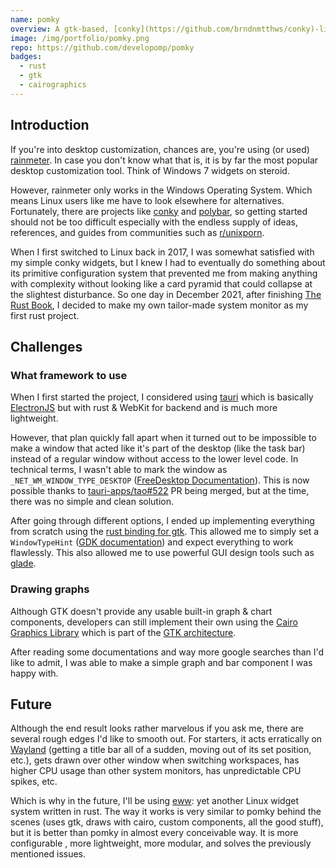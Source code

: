 ```yaml
---
name: pomky
overview: A gtk-based, [conky](https://github.com/brndnmtthws/conky)-like system monitor written in rust.
image: /img/portfolio/pomky.png
repo: https://github.com/developomp/pomky
badges:
  - rust
  - gtk
  - cairographics
---
```


## Introduction

If you're into desktop customization, chances are, you're using (or used)
[rainmeter][rainmeter]. In case you don't know what that is, it is by far the
most popular desktop customization tool. Think of Windows 7 widgets on steroid.

However, rainmeter only works in the Windows Operating System. Which means Linux
users like me have to look elsewhere for alternatives. Fortunately, there are
projects like [conky][conky] and [polybar][polybar], so getting started should
not be too difficult especially with the endless supply of ideas, references,
and guides from communities such as [r/unixporn][unixporn].

When I first switched to Linux back in 2017, I was somewhat satisfied with my
simple conky widgets, but I knew I had to eventually do something about its
primitive configuration system that prevented me from making anything with
complexity without looking like a card pyramid that could collapse at the
slightest disturbance. So one day in December 2021, after finishing
[The Rust Book][the-rust-book], I decided to make my own tailor-made system
monitor as my first rust project.

## Challenges

### What framework to use

When I first started the project, I considered using [tauri][tauri] which is
basically [ElectronJS][electronjs] but with rust & WebKit for backend and is
much more lightweight.

However, that plan quickly fall apart when it turned out to be impossible to
make a window that acted like it's part of the desktop (like the task bar)
instead of a regular window without access to the lower level code. In technical
terms, I wasn't able to mark the window as `_NET_WM_WINDOW_TYPE_DESKTOP`
([FreeDesktop Documentation][freedesktop-docs]). This is now possible thanks to
[tauri-apps/tao#522][tauri-always-on-bottom] PR being merged, but at the time,
there was no simple and clean solution.

After going through different options, I ended up implementing everything from
scratch using the [rust binding for gtk][gtk-rs]. This allowed me to simply set
a `WindowTypeHint` ([GDK documentation][gdk-docs]) and expect everything to work
flawlessly. This also allowed me to use powerful GUI design tools such as
[glade][glade].

### Drawing graphs

Although GTK doesn't provide any usable built-in graph & chart components,
developers can still implement their own using the
[Cairo Graphics Library][cairographics] which is part of the
[GTK architecture][gtk-architecture].

After reading some documentations and way more google searches than I'd like to
admit, I was able to make a simple graph and bar component I was happy with.

## Future

Although the end result looks rather marvelous if you ask me, there are several
rough edges I'd like to smooth out. For starters, it acts erratically on
[Wayland][wayland] (getting a title bar all of a sudden, moving out of its set
position, etc.), gets drawn over other window when switching workspaces, has
higher CPU usage than other system monitors, has unpredictable CPU spikes, etc.

Which is why in the future, I'll be using [eww][eww]: yet another Linux widget
system written in rust. The way it works is very similar to pomky behind the
scenes (uses gtk, draws with cairo, custom components, all the good stuff), but
it is better than pomky in almost every conceivable way. It is more configurable
, more lightweight, more modular, and solves the previously mentioned issues.

[rainmeter]: https://www.rainmeter.net "rainmeter"
[conky]: https://github.com/brndnmtthws/conky "conky"
[polybar]: https://github.com/polybar/polybar "polybar"
[unixporn]: https://www.reddit.com/r/unixporn "unixporn"
[the-rust-book]: https://doc.rust-lang.org/book "The Rust Book"
[tauri]: https://tauri.app "tauri"
[electronjs]: https://www.electronjs.org "ElectronJS"
[freedesktop-docs]: https://specifications.freedesktop.org/wm-spec/wm-spec-latest.html#idm45299620502752 "Freedesktop Documentation"
[tauri-always-on-bottom]: https://github.com/tauri-apps/tao/pull/522 "tauri-apps/tao PR #522"
[gtk-rs]: https://gtk-rs.org "gtk-rs"
[gdk-docs]: https://docs.gtk.org/gdk3/enum.WindowTypeHint.html#desktop "GDK Documentation"
[glade]: https://wiki.gnome.org/Apps/Glade "Glade"
[cairographics]: https://www.cairographics.org "Cairo Graphics"
[gtk-architecture]: https://www.gtk.org/docs/architecture "GTK architecture"
[wayland]: https://wayland.freedesktop.org "Wayland"
[eww]: https://github.com/elkowar/eww "eww"
